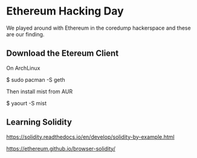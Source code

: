 # Ethereum Hacking Day

We played around with Ethereum in the coredump hackerspace and these are our finding.

## Download the Etereum Client

On ArchLinux

$ sudo pacman -S geth

Then install mist from AUR

$ yaourt -S mist

## Learning Solidity

https://solidity.readthedocs.io/en/develop/solidity-by-example.html

https://ethereum.github.io/browser-solidity/







